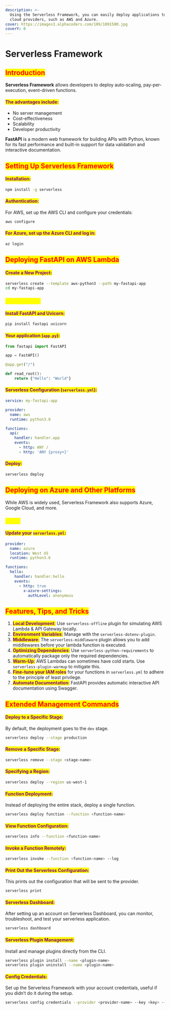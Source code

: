 ```yaml
---
description: >-
  Using the Serverless Framework, you can easily deploy applications to various
  cloud providers, such as AWS and Azure.
cover: https://images3.alphacoders.com/109/1091500.jpg
coverY: 0
---
```


# Serverless Framework

## <mark style="color:red;">Introduction</mark>

**Serverless Framework** allows developers to deploy auto-scaling, pay-per-execution, event-driven functions.&#x20;

#### <mark style="color:purple;">The advantages include:</mark>

* No server management
* Cost-effectiveness
* Scalability
* Developer productivity

**FastAPI** is a modern web framework for building APIs with Python, known for its fast performance and built-in support for data validation and interactive documentation.

## <mark style="color:red;">Setting Up Serverless Framework</mark>

#### <mark style="color:purple;">Installation:</mark>

```bash
npm install -g serverless
```

#### <mark style="color:purple;">Authentication:</mark>

For AWS, set up the AWS CLI and configure your credentials:

```bash
aws configure
```

#### <mark style="color:purple;">For Azure, set up the Azure CLI and log in:</mark>

```bash
az login
```

## <mark style="color:red;">Deploying FastAPI on AWS Lambda</mark>

#### <mark style="color:purple;">Create a New Project:</mark>

```bash
serverless create --template aws-python3 --path my-fastapi-app
cd my-fastapi-app
```

### <mark style="color:yellow;">FastAPI Setup</mark>

#### <mark style="color:purple;">Install FastAPI and Uvicorn:</mark>

```bash
pip install fastapi uvicorn
```

#### <mark style="color:purple;">Your application (</mark><mark style="color:purple;">`app.py`</mark><mark style="color:purple;">):</mark>

```python
from fastapi import FastAPI

app = FastAPI()

@app.get("/")

def read_root():
    return {"Hello": "World"}
```

#### <mark style="color:purple;">Serverless Configuration (</mark><mark style="color:purple;">`serverless.yml`</mark><mark style="color:purple;">):</mark>

```yaml
service: my-fastapi-app

provider:
  name: aws
  runtime: python3.8

functions:
  api:
    handler: handler.app
    events:
      - http: ANY /
      - http: 'ANY {proxy+}'
```

#### <mark style="color:purple;">Deploy:</mark>

```bash
serverless deploy
```

## <mark style="color:red;">Deploying on Azure and Other Platforms</mark>

While AWS is widely used, Serverless Framework also supports Azure, Google Cloud, and more.

### <mark style="color:yellow;">Azure</mark>

#### <mark style="color:purple;">Update your</mark> <mark style="color:purple;"></mark><mark style="color:purple;">`serverless.yml`</mark><mark style="color:purple;">:</mark>

```yaml
provider:
  name: azure
  location: West US
  runtime: python3.6

functions:
  hello:
    handler: handler.hello
    events:
      - http: true
        x-azure-settings:
          authLevel: anonymous
```

## <mark style="color:red;">Features, Tips, and Tricks</mark>

1. <mark style="color:purple;">**Local Development**</mark><mark style="color:purple;">:</mark> Use `serverless-offline` plugin for simulating AWS Lambda & API Gateway locally.
2. <mark style="color:purple;">**Environment Variables**</mark><mark style="color:purple;">:</mark> Manage with the `serverless-dotenv-plugin`.
3. <mark style="color:purple;">**Middleware**</mark><mark style="color:purple;">:</mark> The `serverless-middleware` plugin allows you to add middlewares before your lambda function is executed.
4. <mark style="color:purple;">**Optimizing Dependencies**</mark><mark style="color:purple;">:</mark> Use `serverless-python-requirements` to automatically package only the required dependencies.
5. <mark style="color:purple;">**Warm-Up**</mark><mark style="color:purple;">:</mark> AWS Lambdas can sometimes have cold starts. Use `serverless-plugin-warmup` to mitigate this.
6. <mark style="color:purple;">**Fine-tune your IAM roles**</mark> for your functions in `serverless.yml` to adhere to the principle of least privilege.
7. <mark style="color:purple;">**Automate Documentation**</mark><mark style="color:purple;">:</mark> FastAPI provides automatic interactive API documentation using Swagger.

## <mark style="color:red;">Extended Management Commands</mark>

#### <mark style="color:purple;">**Deploy to a Specific Stage**</mark><mark style="color:purple;">:</mark>&#x20;

By default, the deployment goes to the `dev` stage.

```bash
serverless deploy --stage production
```

#### <mark style="color:purple;">**Remove a Specific Stage**</mark><mark style="color:purple;">:</mark>

```bash
serverless remove --stage <stage-name>
```

#### <mark style="color:purple;">**Specifying a Region**</mark><mark style="color:purple;">:</mark>

```bash
serverless deploy --region us-west-1
```

#### <mark style="color:purple;">**Function Deployment**</mark><mark style="color:purple;">:</mark>&#x20;

Instead of deploying the entire stack, deploy a single function.

```bash
serverless deploy function --function <function-name>
```

#### <mark style="color:purple;">**View Function Configuration**</mark><mark style="color:purple;">:</mark>

```bash
serverless info --function <function-name>
```

#### <mark style="color:purple;">**Invoke a Function Remotely**</mark><mark style="color:purple;">:</mark>

```bash
serverless invoke --function <function-name> --log
```

#### <mark style="color:purple;">**Print Out the Serverless Configuration**</mark><mark style="color:purple;">:</mark>

This prints out the configuration that will be sent to the provider.

```bash
serverless print
```

#### <mark style="color:purple;">**Serverless Dashboard**</mark><mark style="color:purple;">:</mark>&#x20;

After setting up an account on Serverless Dashboard, you can monitor, troubleshoot, and test your serverless application.

```bash
serverless dashboard
```

#### <mark style="color:purple;">**Serverless Plugin Management**</mark><mark style="color:purple;">:</mark>&#x20;

Install and manage plugins directly from the CLI.

```bash
serverless plugin install --name <plugin-name>
serverless plugin uninstall --name <plugin-name>
```

#### <mark style="color:purple;">**Config Credentials**</mark><mark style="color:purple;">:</mark>&#x20;

Set up the Serverless Framework with your account credentials, useful if you didn’t do it during the setup.

```bash
serverless config credentials --provider <provider-name> --key <key> --secret <s
```
